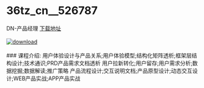 # 36tz_cn__526787
DN-产品经理
[下载地址](http://www.36tz.cn/article/526787 "下载地址")
<br/></br>[![download](http://36tz.cn/muke_img/2019_08_1-126-300x229.png "下载地址")](http://www.36tz.cn/article/526787 "下载地址")
<br/></br>### 课程介绍:
用户体验设计与产品关系;用户体验模型;结构化矩阵透析;框架层结构设计;技术通识;PRD产品需求文档透析
用户拉新转化;用户留存;用户需求分析;数据挖掘;数据解读;推广策略
产品流程设计;交互说明文档;产品原型设计;动态交互设计;WEB产品实战;APP产品实战



